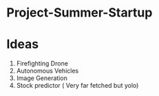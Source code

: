 # Project-Summer-Startup

Ideas
==================
1) Firefighting Drone
2) Autonomous Vehicles
3) Image Generation
4) Stock predictor ( Very far fetched but yolo)
